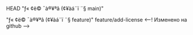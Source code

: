 HEAD
"ƒ« ¢­ë© ¯à®¥ªâ (¢¥àá¨ï ¨§ main)" 

"ƒ« ¢­ë© ¯à®¥ªâ (¢¥àá¨ï ¨§ feature)" 
feature/add-license
<--! Изменено на github -->

